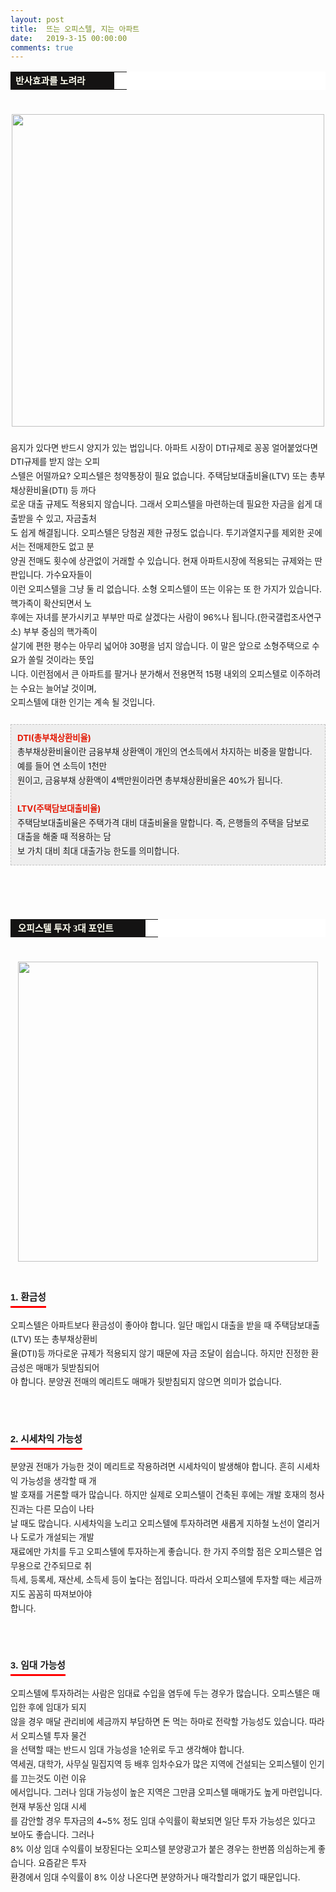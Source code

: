 ```yaml
---
layout: post
title:  뜨는 오피스텔, 지는 아파트
date:   2019-3-15 00:00:00
comments: true
---
```





<table width="99%" bgcolor="#ffffff" cellspacing="1" cellpadding="2"><tbody><tr><td width="150" bgcolor="#141313" style-="border-bottom:#141313 1px solid; border-left:#141313 1px solid; border-top:#141313 1px solid; &#13;&#10;border-right:#141313 1px solid"><span style="color: rgb(0, 0, 0); font-family: 맑은 고딕, dotum, verdana; font-size: 11pt;"><strong><span syle="font-size:11pt"><font color="#fffff0">반사효과를 노려라</font></span></strong></span></td><td style="border-width: 0px 0px 1px; border-style: solid; border-color: rgb(255, 255, 255) rgb(255, 255, 255) rgb(20, 19, 19);"><span style="font-size: 11pt;"><font color="#000000">&nbsp;</font></span></td></tr></tbody></table><div style="line-height: 1.7;"><span style="font-size: 10pt;">﻿<br><div class="imageblock center" style="text-align: center; clear: both;"><span data-url="https://t1.daumcdn.net/cfile/tistory/1970CE1E4C6E39BB58?download" data-lightbox="lightbox"><img width="500" height="335" style="height: auto; cursor: pointer; max-width: 100%;" alt="" src="https://t1.daumcdn.net/cfile/tistory/1970CE1E4C6E39BB58" filename="주택1.jpg" filemime="image/jpeg"></span></div><br>음지가 있다면 반드시 양지가 있는 법입니다. 아파트 시장이 DTI규제로 꽁꽁 얼어붙었다면 DTI규제를 받지 않는 오피<br> 스텔은 어떨까요? 오피스텔은 청약통장이 필요 없습니다. 주택담보대출비율(LTV) 또는 총부채상환비율(DTI) 등 까다<br> 로운 대출 규제도 적용되지 않습니다. 그래서 오피스텔을 마련하는데 필요한 자금을 쉽게 대출받을 수 있고, 자금출처<br> 도 쉽게 해결됩니다. 오피스텔은 당첨권 제한 규정도 없습니다. 투기과열지구를 제외한 곳에서는 전매제한도 없고 분<br> 양권 전매도 횟수에 상관없이 거래할 수 있습니다. 현재 아파트시장에 적용되는 규제와는 딴 판입니다. 가수요자들이 <br> 이런 오피스텔을 그냥 둘 리 없습니다. 소형 오피스텔이 뜨는 이유는 또 한 가지가 있습니다. 핵가족이 확산되면서 노<br> 후에는 자녀를 분가시키고 부부만 따로 살겠다는 사람이 96%나 됩니다.(한국갤럽조사연구소) 부부 중심의 핵가족이 <br> 살기에 편한 평수는 아무리 넓어야 30평을 넘지 않습니다. 이 말은 앞으로 소형주택으로 수요가 쏠릴 것이라는 뜻입<br> 니다. 이런점에서 큰 아파트를 팔거나 분가해서 전용면적 15평 내외의 오피스텔로 이주하려는 수요는 늘어날 것이며, <br>오피스텔에 대한 인기는 계속 될 것입니다.<br><br><div class="txc-textbox" style="padding: 10px; border: 1px dashed rgb(193, 193, 193); border-image: none; background-color: rgb(238, 238, 238);"><strong><font color="#e31600">DTI(총부채상환비율)</font></strong><br>총부채상환비율이란 금융부채 상환액이 개인의 연소득에서 차지하는 비중을 말합니다. 예를 들어 연 소득이 1천만<br> 원이고, 금융부채 상환액이 4백만원이라면 총부채상환비율은 40%가 됩니다.<br><br><font color="#e31600"><strong>LTV(주택담보대출비율)</strong><br></font>주택담보대출비율은 주택가격 대비 대출비율을 말합니다. 즉, 은행들의 주택을 담보로 대출을 해줄 때 적용하는 담<br> 보 가치 대비 최대 대출가능 한도를 의미합니다.<br></div><br></span></div><div></div><div></div><div></div><span style="font-size: 10pt;"><br><br><br><table width="99%" bgcolor="#ffffff" cellspacing="1" cellpadding="2"><tbody><tr><td width="200" bgcolor="#141313" style-="border-bottom:#141313 1px solid; border-left:#141313 1px solid; border-top:#141313 1px solid; &#13;&#10;border-right:#141313 1px solid"><span style="color: rgb(0, 0, 0); font-family: 맑은 고딕, dotum, verdana; font-size: 11pt;"><strong><span syle="font-size:11pt"><font color="#fffff0">&nbsp;오피스텔 투자 3대 포인트</font></span></strong></span></td><td style="border-width: 0px 0px 1px; border-style: solid; border-color: rgb(255, 255, 255) rgb(255, 255, 255) rgb(20, 19, 19);"><span style="font-size: 11pt;"><font color="#000000">&nbsp;</font></span></td></tr></tbody></table><div style="line-height: 1.7;"><span style="font-size: 10pt;">﻿</span><br><div class="imageblock center" style="text-align: center; clear: both;"><span data-url="https://t1.daumcdn.net/cfile/tistory/2031F41A4C6E3D3C80?download" data-lightbox="lightbox"><img width="480" height="321" style="height: auto; cursor: pointer; max-width: 100%;" alt="" src="https://t1.daumcdn.net/cfile/tistory/2031F41A4C6E3D3C80" filename="달러44.jpg" filemime="image/jpeg"></span></div>﻿<br><br><h3 style="font: bold 11pt/normal 맑은 고딕, Dotum, Sans-serif; margin: 0px; padding: 0px 0px 5px; border-bottom-color: rgb(255, 0, 0); border-bottom-width: 3px; border-bottom-style: solid; float: left; font-size-adjust: none; font-stretch: normal;">1. 환금성</h3></div><div style="line-height: 1.7;"><br><br><span style="font-size: 10pt;">오피스텔은 아파트보다 환금성이 좋아야 합니다. 일단 매입시 대출을 받을 때 주택담보대출(LTV) 또는 총부채상환비<br> 율(DTI)</span><span style="font-size: 10pt;">등 까다로운 규제가 적용되지 않기 때문에 자금 조달이 쉽습니다. 하지만 진정한 환금성은 매매가 뒷받침되어<br> 야 합니다. 분</span><span style="font-size: 10pt;">양권 전매의 메리트도 매매가 뒷받침되지 않으면 의미가 없습니다.<br><br><br><br><h3 style="font: bold 11pt/normal 맑은 고딕, Dotum, Sans-serif; margin: 0px; padding: 0px 0px 5px; border-bottom-color: rgb(255, 0, 0); border-bottom-width: 3px; border-bottom-style: solid; float: left; font-size-adjust: none; font-stretch: normal;">2. 시세차익 가능성</h3><div style="line-height: 1.7;"><br><br>분양권 전매가 가능한 것이 메리트로 작용하려면 시세차익이 발생해야 합니다. 흔히 시세차익 가능성을 생각할 때 개<br> 발 호재를 거론할 때가 많습니다. 하지만 실제로 오피스텔이 건축된 후에는 개발 호재의 청사진과는 다른 모습이 나타<br> 날 때도 많습니다. 시세차익을 노리고 오피스텔에 투자하려면 새롭게 지하철 노선이 열리거나 도로가 개설되는 개발 <br> 재료에만 가치를 두고 오피스텔에 투자하는게 좋습니다. 한 가지 주의할 점은 오피스텔은 업무용으로 간주되므로 취<br> 득세, 등록세, 재산세, 소득세 등이 높다는 점입니다. 따라서 오피스텔에 투자할 때는 세금까지도 꼼꼼히 따져보아야 <br> 합니다.<br><br><br><br><h3 style="font: bold 11pt/normal 맑은 고딕, Dotum, Sans-serif; margin: 0px; padding: 0px 0px 5px; border-bottom-color: rgb(255, 0, 0); border-bottom-width: 3px; border-bottom-style: solid; float: left; font-size-adjust: none; font-stretch: normal;">3. 임대 가능성</h3><div style="line-height: 1.7;"><br><br>오피스텔에 투자하려는 사람은 임대료 수입을 염두에 두는 경우가 많습니다. 오피스텔은 매입한 후에 임대가 되지 <br> 않을 경우 매달 관리비에 세금까지 부담하면 돈 먹는 하마로 전락할 가능성도 있습니다. 따라서 오피스텔 투자 물건<br> 을 선택할 때는 반드시 임대 가능성을 1순위로 두고 생각해야 합니다.<br>역세권, 대학가, 사무실 밀집지역 등 배후 임차수요가 많은 지역에 건설되는 오피스텔이 인기를 끄는것도 이런 이유<br> 에서입니다. 그러나 임대 가능성이 높은 지역은 그만큼 오피스텔 매매가도 높게 마련입니다. 현재 부동산 임대 시세<br> 를 감안할 경우 투자금의 4~5% 정도 임대 수익률이 확보되면 일단 투자 가능성은 있다고 보아도 좋습니다. 그러나 <br>8% 이상 임대 수익률이 보장된다는 오피스텔 분양광고가 붙은 경우는 한번쯤 의심하는게 좋습니다. 요즘같은 투자 <br> 환경에서 임대 수익률이 8% 이상 나온다면 분양하거나 매각할리가 없기 때문입니다.﻿</div></div><div style="line-height: 1.7;"><br></div></span><div style="line-height: 1.7;"><br></div><div style="line-height: 1.7;"></div></div></span><p><br></p>